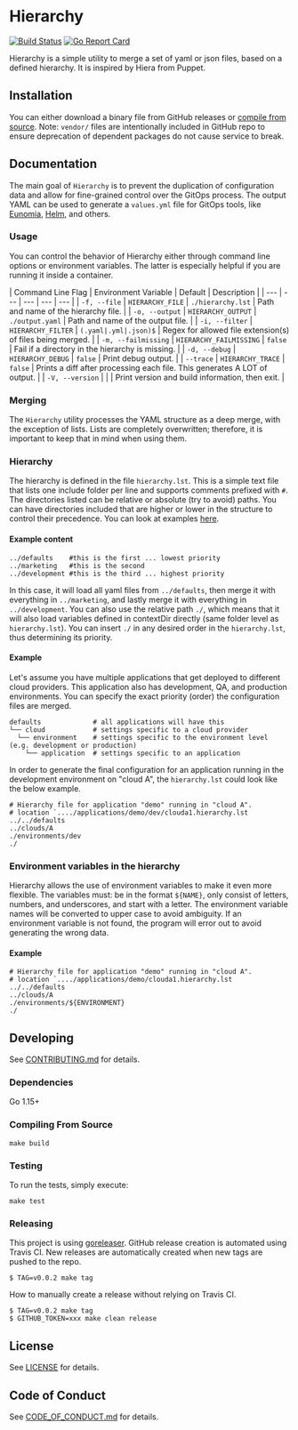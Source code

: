 # Hierarchy

[![Build Status](https://travis-ci.com/KohlsTechnology/prometheus_bigquery_remote_storage_adapter.svg?branch=master)](https://travis-ci.com/KohlsTechnology/hierarchy)
[![Go Report Card](https://goreportcard.com/badge/github.com/KohlsTechnology/prometheus_bigquery_remote_storage_adapter)](https://goreportcard.com/report/github.com/KohlsTechnology/hierarchy)

Hierarchy is a simple utility to merge a set of yaml or json files, based on a defined hierarchy. It is inspired by Hiera from Puppet.

## Installation

You can either download a binary file from GitHub releases or [compile from source](#compiling-from-source).
Note: `vendor/` files are intentionally included in GitHub repo to ensure deprecation of dependent packages do not cause service to break.

## Documentation

The main goal of `Hierarchy` is to prevent the duplication of configuration data and allow for fine-grained control over the GitOps process. The output YAML can be used to generate a `values.yml` file for GitOps tools, like [Eunomia](https://github.com/KohlsTechnology/eunomia), [Helm](https://helm.sh), and others.

### Usage

You can control the behavior of Hierarchy either through command line options or environment variables. The latter is especially helpful if you are running it inside a container.

| Command Line Flag | Environment Variable | Default | Description |
| --- | --- | --- | --- | --- |
| `-f, --file` | `HIERARCHY_FILE` | `./hierarchy.lst` | Path and name of the hierarchy file. |
| `-o, --output` | `HIERARCHY_OUTPUT` | `./output.yaml` | Path and name of the output file. |
| `-i, --filter` | `HIERARCHY_FILTER` | `(.yaml|.yml|.json)$` | Regex for allowed file extension(s) of files being merged. |
| `-m, --failmissing` | `HIERARCHY_FAILMISSING` | `false` | Fail if a directory in the hierarchy is missing. |
| `-d, --debug` | `HIERARCHY_DEBUG` | `false` | Print debug output. |
| `--trace` | `HIERARCHY_TRACE` | `false` | Prints a diff after processing each file. This generates A LOT of output. |
| `-V, --version` | | | Print version and build information, then exit. |

### Merging

The `Hierarchy` utility processes the YAML structure as a deep merge, with the exception of lists. Lists are completely overwritten; therefore, it is important to keep that in mind when using them.

### Hierarchy

The hierarchy is defined in the file `hierarchy.lst`. This is a simple text file that lists one include folder per line and supports comments prefixed with `#`. The directories listed can be relative or absolute (try to avoid) paths. You can have directories included that are higher or lower in the structure to control their precedence. You can look at examples [here](https://github.com/KohlsTechnology/hierarchy/blob/master/testdata/).

#### Example content
```
../defaults    #this is the first ... lowest priority
../marketing   #this is the second
../development #this is the third ... highest priority
```

In this case, it will load all yaml files from `../defaults`, then merge it with everything in `../marketing`, and lastly merge it with everything in `../development`. You can also use the relative path `./`, which means that it will also load variables defined in contextDir directly (same folder level as `hierarchy.lst`). You can insert `./` in any desired order in the `hierarchy.lst`, thus determining its priority.

#### Example

Let's assume you have multiple applications that get deployed to different cloud providers. This application also has development, QA, and production environments. You can specify the exact priority (order) the configuration files are merged.

```
defaults             # all applications will have this
└── cloud            # settings specific to a cloud provider
  └── environment    # settings specific to the environment level (e.g. development or production)
    └── application  # settings specific to an application
```

In order to generate the final configuration for an application running in the development environment on "cloud A", the `hierarchy.lst` could look like the below example.

```
# Hierarchy file for application "demo" running in "cloud A".
# location `..../applications/demo/dev/clouda1.hierarchy.lst
../../defaults
../clouds/A
./environments/dev
./
```

### Environment variables in the hierarchy

Hierarchy allows the use of environment variables to make it even more flexible. The variables must: be in the format `${NAME}`, only consist of letters, numbers, and underscores, and start with a letter. The environment variable names will be converted to upper case to avoid ambiguity. If an environment variable is not found, the program will error out to avoid generating the wrong data.

#### Example
```
# Hierarchy file for application "demo" running in "cloud A".
# location `..../applications/demo/clouda1.hierarchy.lst
../../defaults
../clouds/A
./environments/${ENVIRONMENT}
./
```

## Developing

See [CONTRIBUTING.md](.github/CONTRIBUTING.md) for details.


### Dependencies
Go 1.15+

### Compiling From Source
```
make build
```

### Testing

To run the tests, simply execute:
```
make test
```

### Releasing

This project is using [goreleaser](https://goreleaser.com). GitHub release creation is automated using Travis
CI. New releases are automatically created when new tags are pushed to the repo.
```
$ TAG=v0.0.2 make tag
```

How to manually create a release without relying on Travis CI.
```
$ TAG=v0.0.2 make tag
$ GITHUB_TOKEN=xxx make clean release
```

## License

See [LICENSE](LICENSE) for details.

## Code of Conduct

See [CODE_OF_CONDUCT.md](.github/CODE_OF_CONDUCT.md)
for details.
